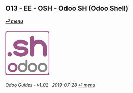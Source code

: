 ## O13 - EE - OSH - Odoo SH (Odoo Shell)
#### [_&#x23CE; menu_](/en-uk/o13/ee/en-uk-o13-ee-guides_menu.md)  
### ![osh](/doc/img/odoosh.png)
	
###### Odoo Guides - v1_02 &nbsp; 2019-07-28  [_&#x23CE; menu_](/en-uk/o13/ee/en-uk-o13-ee-guides_menu.md)  

